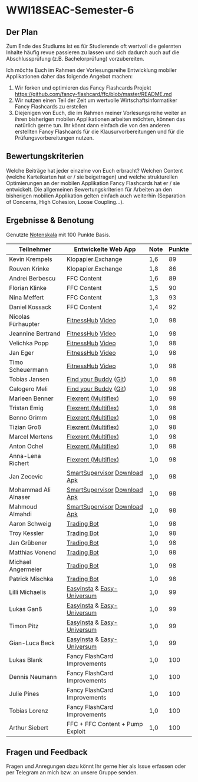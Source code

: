 # WWI18SEAC-Semester-6

## Der Plan
Zum Ende des Studiums ist es für Studierende oft wertvoll die gelernten Inhalte häufig revue passieren zu lassen und sich dadurch auch auf die Abschlussprüfung (z.B. Bachelorprüfung) vorzubereiten. 

Ich möchte Euch im Rahmen der Vorlesungsreihe Entwicklung mobiler Applikationen daher das folgende Angebot machen:

1. Wir forken und optimieren das Fancy Flashcards Projekt https://github.com/fancy-flashcard/ffc/blob/master/README.md  
2. Wir nutzen einen Teil der Zeit um wertvolle Wirtschaftsinformatiker Fancy Flashcards zu erstellen  
3. Diejenigen von Euch, die im Rahmen meiner Vorlesungsreihe weiter an ihren bisherigen mobilen Applikationen arbeiten möchten, können das natürlich gerne tun. Ihr könnt dann einfach die von den anderen erstellten Fancy Flashcards für die Klausurvorbereitungen und für die Prüfungsvorbereitungen nutzen.  

## Bewertungskriterien
Welche Beiträge hat jeder einzelne von Euch erbracht? Welchen Content (welche Karteikarten hat er / sie beigetragen) und welche strukturellen Optimierungen an der mobilen Applikation Fancy Flashcards hat er / sie entwickelt. Die allgemeinen Bewertungskriterien für Arbeiten an den bisherigen mobilien Applikation gelten einfach auch weiterhin (Separation of Concerns, High Cohesion, Loose Coupling...).

## Ergebnisse & Benotung 
Genutzte [Notenskala](https://www.mannheim.dhbw.de/fileadmin/user_upload/Studienangebot/Wirtschaft/__Downloads/Punkte-Noten-Skalen-FK-Wirtschaft-FakW-DHBW-MA-201203.pdf) mit 100 Punkte Basis.

| Teilnehmer | Entwickelte Web App | Note | Punkte |
|----------------------|----------|----------|----------|
| Kevin Krempels | Klopapier.Exchange  | 1,6  | 89 |
| Rouven Krinke | Klopapier.Exchange | 1,8  | 86 |
| Andrei Berbescu | FFC Content | 1,6  | 89 |
| Florian Klinke | FFC Content | 1,5  | 90 |
| Nina Meffert | FFC Content | 1,3  | 93 |
| Daniel Kossack | FFC Content | 1,4  | 92 |
| Nicolas Fürhaupter | [FitnessHub](https://fitnesshub.app/) [Video](https://www.youtube.com/watch?v=5BLDFXKyVsQ)  | 1,0  | 98 |
| Jeannine Bertrand | [FitnessHub](https://fitnesshub.app/) [Video](https://www.youtube.com/watch?v=5BLDFXKyVsQ) | 1,0  | 98 |
| Velichka Popp | [FitnessHub](https://fitnesshub.app/) [Video](https://www.youtube.com/watch?v=5BLDFXKyVsQ) |  1,0 | 98 |
| Jan Eger | [FitnessHub](https://fitnesshub.app/) [Video](https://www.youtube.com/watch?v=5BLDFXKyVsQ) | 1,0  | 98 |
| Timo Scheuermann | [FitnessHub](https://fitnesshub.app/) [Video](https://www.youtube.com/watch?v=5BLDFXKyVsQ) | 1,0 | 98 |
| Tobias Jansen | [Find your Buddy](https://findyourbuddy.tjbn.de/) ([Git](https://git.tjbn.de/findyourbuddy)) | 1,0 | 98 |
| Calogero Meli | [Find your Buddy](https://findyourbuddy.tjbn.de/) ([Git](https://git.tjbn.de/findyourbuddy)) | 1,0  | 98 |
| Marleen Benner | [Flexrent (Multiflex)](https://github.com/Multiflexxx/FlexRent) | 1,0  | 98 |
| Tristan Emig | [Flexrent (Multiflex)](https://github.com/Multiflexxx/FlexRent)  | 1,0  | 98 |
| Benno Grimm | [Flexrent (Multiflex)](https://github.com/Multiflexxx/FlexRent) | 1,0  | 98 |
| Tizian Groß | [Flexrent (Multiflex)](https://github.com/Multiflexxx/FlexRent)  |  1,0 | 98 |
| Marcel Mertens | [Flexrent (Multiflex)](https://github.com/Multiflexxx/FlexRent) | 1,0  | 98 |
| Anton Ochel | [Flexrent (Multiflex)](https://github.com/Multiflexxx/FlexRent) | 1,0  | 98 |
| Anna-Lena Richert | [Flexrent (Multiflex)](https://github.com/Multiflexxx/FlexRent) |  1,0 | 98 | 
| Jan Zecevic | [SmartSupervisor](https://git.tjbn.de/schuelerverwaltung) [Download Apk](https://sap-my.sharepoint.com/:u:/p/mohammad_ali_alnaser/EcJ5ljhwIdJLiuoMYUSGIn4ByiyogLgrpRTJsKMqlr0lKw?e=iY6ofg)| 1,0  | 98 |
| Mohammad Ali Alnaser | [SmartSupervisor](https://git.tjbn.de/schuelerverwaltung) [Download Apk](https://sap-my.sharepoint.com/:u:/p/mohammad_ali_alnaser/EcJ5ljhwIdJLiuoMYUSGIn4ByiyogLgrpRTJsKMqlr0lKw?e=iY6ofg)| 1,0  | 98 |
| Mahmoud Almahdi |  [SmartSupervisor](https://git.tjbn.de/schuelerverwaltung) [Download Apk](https://sap-my.sharepoint.com/:u:/p/mohammad_ali_alnaser/EcJ5ljhwIdJLiuoMYUSGIn4ByiyogLgrpRTJsKMqlr0lKw?e=iY6ofg)  | 1,0  | 98 |
| Aaron Schweig | [Trading Bot](https://github.com/michael-spengler/ml-server) | 1,0 | 98 |
| Troy Kessler | [Trading Bot](https://github.com/michael-spengler/ml-server) | 1,0  | 98 |
| Jan Grübener | [Trading Bot](https://github.com/michael-spengler/ml-server) | 1,0  | 98 |
| Matthias Vonend | [Trading Bot](https://github.com/michael-spengler/ml-server) | 1,0  | 98 |
| Michael Angermeier | [Trading Bot](https://github.com/michael-spengler/ml-server) | 1,0  | 98 |
| Patrick Mischka | [Trading Bot](https://github.com/michael-spengler/ml-server) | 1,0  | 98 |
| Lilli Michaelis | [EasyInsta](https://youtu.be/joys6F5tcio) & [Easy-Universum](https://github.com/timonpitz/EasyInsta) | 1,0 | 99 |
| Lukas Ganß | [EasyInsta](https://youtu.be/joys6F5tcio) & [Easy-Universum](https://github.com/timonpitz/EasyInsta) | 1,0  | 99 |
| Timon Pitz | [EasyInsta](https://youtu.be/joys6F5tcio) & [Easy-Universum](https://github.com/timonpitz/EasyInsta) | 1,0  | 99 |
| Gian-Luca Beck | [EasyInsta](https://youtu.be/joys6F5tcio) & [Easy-Universum](https://github.com/timonpitz/EasyInsta) | 1,0  | 99 |
| Lukas Blank | Fancy FlashCard Improvements | 1,0 | 100 |
| Dennis Neumann | Fancy FlashCard Improvements | 1,0  | 100 |
| Julie Pines | Fancy FlashCard Improvements | 1,0 | 100 |
| Tobias Lorenz | Fancy FlashCard Improvements | 1,0 | 100 |
| Arthur Siebert | FFC + FFC Content + Pump Exploit | 1,0 | 100 |

## Fragen und Feedback
Fragen und Anregungen dazu könnt Ihr gerne hier als Issue erfassen oder per Telegram an mich bzw. an unsere Gruppe senden.
